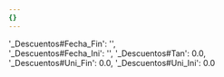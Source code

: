 ```yaml
---
{}
---
```

   
'_Descuentos#Fecha_Fin': '',     
'_Descuentos#Fecha_Ini': '', '_Descuentos#Tan': 0.0, '_Descuentos#Uni_Fin': 0.0, '_Descuentos#Uni_Ini': 0.0